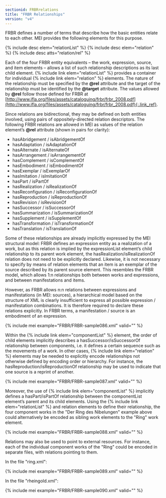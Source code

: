```yaml
---
sectionid: FRBRrelations
title: "FRBR Relationships"
version: "v4"
---
```


FRBR defines a number of terms that describe how the basic entities relate to each other. MEI provides the following elements for this purpose.

{% include desc elem="relationList" %}
{% include desc elem="relation" %}
{% include desc atts="relation/rel" %}

Each of the four FRBR entity equivalents – the work, expression, source, and item elements – allows a list of such relationship descriptions as its last child element. {% include link elem="relationList" %} provides a container for individual {% include link elem="relation" %} elements. The nature of the relationship must be specified by the **@rel** attribute and the target of the relationship must be identified by the **@target** attribute. The values allowed by **@rel** follow those defined for FRBR at [http://www.ifla.org/files/assets/cataloguing/frbr/frbr_2008.pdf](http://www.ifla.org/files/assets/cataloguing/frbr/frbr_2008.pdf){:.link_ref}.

Since relations are bidirectional, they may be defined on both entities involved, using pairs of oppositely-directed relation descriptors. The following FRBR relations are allowed in MEI as values of the relation element’s **@rel** attribute (shown in pairs for clarity): 

- hasAbridgement / isAbridgementOf
- hasAdaptation / isAdaptationOf
- hasAlternate / isAlternateOf
- hasArrangement / isArrangementOf
- hasComplement / isComplementOf
- hasEmbodiment / isEmbodimentOf
- hasExemplar / isExemplarOf
- hasImitation / isImitationOf
- hasPart / isPartOf
- hasRealization / isRealizationOf
- hasReconfiguration / isReconfigurationOf
- hasReproduction / isReproductionOf
- hasRevision / isRevisionOf
- hasSuccessor / isSuccessorOf
- hasSummarization / isSummarizationOf
- hasSupplement / isSupplementOf
- hasTransformation / isTransformationOf
- hasTranslation / isTranslationOf 

Some of these relationships are already implicitly expressed by the MEI structural model: FRBR defines an expression entity as a realization of a work, but as this relation is implied by the expressionList element’s child relationship to its parent work element, the hasRealization/isRealizationOf relation does not need to be explicitly declared. Likewise, it is not necessary to specify by means of relation elements that an item is an exemplar of the source described by its parent source element. This resembles the FRBR model, which allows 1:n relationships both between works and expressions, and between manifestations and items.

However, as FRBR allows n:n relations between expressions and manifestations (in MEI: sources), a hierarchical model based on the structure of XML is clearly insufficient to express all possible expression / manifestation combinations. It is therefore required to declare these relations explicitly. In FRBR terms, a manifestation / source is an embodiment of an expression.

{% include mei example="FRBR/FRBR-sample086.xml" valid="" %}

Within the {% include link elem="componentList" %} element, the order of child elements implicitly describes a hasSuccessor/isSuccessorOf relationship between components, i.e. it defines a certain sequence such as the movements of a work. In other cases, {% include link elem="relation" %} elements may be needed to explicitly encode relationships not otherwise defined by encoding order or hierarchy. For instance, the hasReproduction/isReproductionOf relationship may be used to indicate that one source is a reprint of another.

{% include mei example="FRBR/FRBR-sample087.xml" valid="" %}

Moreover, the use of {% include link elem="componentList" %} implicitly defines a hasPart/isPartOf relationship between the componentList element’s parent and its child elements. Using the {% include link elem="relationList" %} and relation elements to define their relationship, the four component works in the "Der Ring des Nibelungen" example above could alternatively be encoded as sibling work elements to the "Ring" work element.

{% include mei example="FRBR/FRBR-sample088.xml" valid="" %}

Relations may also be used to point to external resources. For instance, each of the individual component works of the "Ring" could be encoded in separate files, with relations pointing to them.

In the file "ring.xml":

{% include mei example="FRBR/FRBR-sample089.xml" valid="" %}

In the file "rheingold.xml":

{% include mei example="FRBR/FRBR-sample090.xml" valid="" %}
